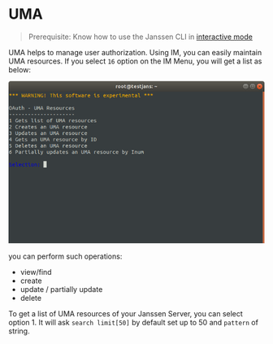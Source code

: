 # UMA

> Prerequisite: Know how to use the Janssen CLI in [interactive mode](im-index.md)

UMA helps to manage user authorization. Using IM, you can easily maintain UMA resources. If you select `16` option on the IM Menu, you will get a list as below:

![](../../../../assets/image-im-uma-menu-03042021.png)

you can perform such operations:
- view/find
- create
- update / partially update
- delete

To get a list of UMA resources of your Janssen Server, you can select option 1.
It will ask `search limit[50]` by default set up to 50 and `pattern` of string.


